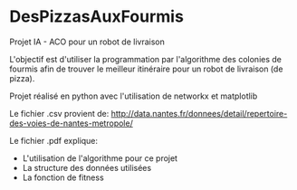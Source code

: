 # DesPizzasAuxFourmis
Projet IA - ACO pour un robot de livraison

L'objectif est d'utiliser la programmation par l'algorithme des colonies de fourmis afin de trouver le meilleur itinéraire pour un robot de livraison (de pizza).

Projet réalisé en python avec l'utilisation de networkx et matplotlib

Le fichier .csv provient de:
http://data.nantes.fr/donnees/detail/repertoire-des-voies-de-nantes-metropole/

Le fichier .pdf explique:
  - L'utilisation de l'algorithme pour ce projet
  - La structure des données utilisées
  - La fonction de fitness
  
  
